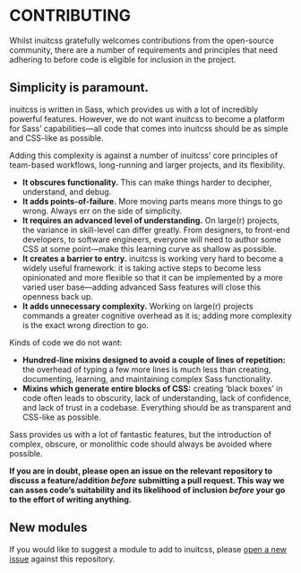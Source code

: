 # CONTRIBUTING

Whilst inuitcss gratefully welcomes contributions from the open-source
community, there are a number of requirements and principles that need adhering
to before code is eligible for inclusion in the project.

## Simplicity is paramount.

inuitcss is written in Sass, which provides us with a lot of incredibly powerful
features. However, we do not want inuitcss to become a platform for Sass’
capabilities—all code that comes into inuitcss should be as simple and CSS-like
as possible.

Adding this complexity is against a number of inuitcss’ core principles of
team-based workflows, long-running and larger projects, and its flexibility.

* **It obscures functionality.** This can make things harder to decipher,
  understand, and debug.
* **It adds points-of-failure.** More moving parts means more things to go
  wrong. Always err on the side of simplicity.
* **It requires an advanced level of understanding.** On large(r) projects, the
  variance in skill-level can differ greatly. From designers, to front-end
  developers, to software engineers, everyone will need to author some CSS at
  some point—make this learning curve as shallow as possible.
* **It creates a barrier to entry.** inuitcss is working very hard to become a
  widely useful framework: it is taking active steps to become less opinionated
  and more flexible so that it can be implemented by a more varied user
  base—adding advanced Sass features will close this openness back up.
* **It adds unnecessary complexity.** Working on large(r) projects commands a
  greater cognitive overhead as it is; adding more complexity is the exact wrong
  direction to go.

Kinds of code we do not want:

* **Hundred-line mixins designed to avoid a couple of lines of repetition:** the
  overhead of typing a few more lines is much less than creating, documenting,
  learning, and maintaining complex Sass functionality.
* **Mixins which generate entire blocks of CSS:** creating ‘black boxes’ in code
  often leads to obscurity, lack of understanding, lack of confidence, and lack
  of trust in a codebase. Everything should be as transparent and CSS-like as
  possible.

Sass provides us with a lot of fantastic features, but the introduction of
complex, obscure, or monolithic code should always be avoided where possible.

**If you are in doubt, please open an issue on the relevant repository to
discuss a feature/addition _before_ submitting a pull request. This way we can
asses code’s suitability and its likelihood of inclusion _before_ your go to the
effort of writing anything.**

## New modules

If you would like to suggest a module to add to inuitcss, please [open a new
issue](https://github.com/inuitcss/CONTRIBUTING/issues/new) against this
repository.
